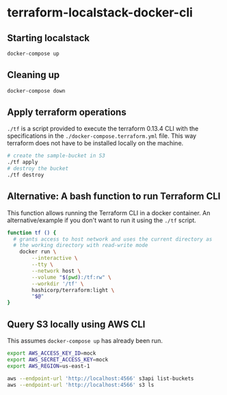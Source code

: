 # terraform-localstack-docker-cli

## Starting localstack

```bash
docker-compose up
```

## Cleaning up

```bash
docker-compose down
```

## Apply terraform operations

`./tf` is a script provided to execute the terraform 0.13.4 CLI with the
specifications in the `./docker-compose.terraform.yml` file.  This way
terraform does not have to be installed locally on the machine.

```bash
# create the sample-bucket in S3
./tf apply
# destroy the bucket
./tf destroy
```

## Alternative: A bash function to run Terraform CLI

This function allows running the Terraform CLI in a docker container.  An
alternative/example if you don't want to run it using the `./tf` script.

```bash
function tf () {
  # grants access to host network and uses the current directory as
  # the working directory with read-write mode
	docker run \
		--interactive \
		--tty \
		--network host \
		--volume "$(pwd):/tf:rw" \
		--workdir '/tf' \
		hashicorp/terraform:light \
		"$@"
}
```

## Query S3 locally using AWS CLI

This assumes `docker-compose up` has already been run.

```bash
export AWS_ACCESS_KEY_ID=mock
export AWS_SECRET_ACCESS_KEY=mock
export AWS_REGION=us-east-1

aws --endpoint-url 'http://localhost:4566' s3api list-buckets
aws --endpoint-url 'http://localhost:4566' s3 ls
```
